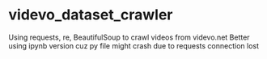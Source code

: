 # videvo_dataset_crawler

Using requests, re, BeautifulSoup to crawl videos from videvo.net
Better using ipynb version cuz py file might crash due to requests connection lost
